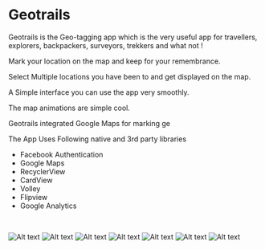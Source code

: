 # Geotrails

Geotrails is the Geo-tagging app which is the very useful app for travellers, explorers, backpackers, surveyors, trekkers 
and what not !

Mark your location on the map and keep for your remembrance.

Select Multiple locations you have been to and get displayed on the map.

A Simple interface you can use the app very smoothly.

The map animations are simple cool.

Geotrails integrated Google Maps for marking ge

The App Uses Following native and 3rd party libraries
- Facebook Authentication
- Google Maps
- RecyclerView
- CardView
- Volley
- Flipview
- Google Analytics

&nbsp;&nbsp;&nbsp;

![Alt text](/Screenshots/1.png?raw=true)
![Alt text](/Screenshots/2.png?raw=true)
![Alt text](/Screenshots/3.png?raw=true)
![Alt text](/Screenshots/4.png?raw=true)
![Alt text](/Screenshots/5.png?raw=true)
![Alt text](/Screenshots/6.png?raw=true)
![Alt text](/Screenshots/7.png?raw=true)

